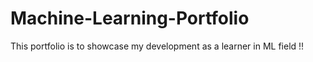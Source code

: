 # Machine-Learning-Portfolio
This portfolio is to showcase my development as a learner in ML field !! 
